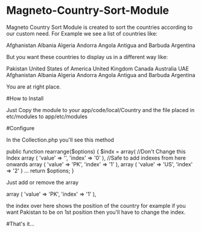 ﻿# Magneto-Country-Sort-Module

Magneto Country Sort Module is created to sort the countries according to our custom need.
For Example we see a list of countries like:

Afghanistan
Albania
Algeria
Andorra
Angola
Antigua and Barbuda
Argentina

But you want these countries to display us in a different way like:

Pakistan
United States of America
United Kingdom
Canada
Australia
UAE
Afghanistan
Albania
Algeria
Andorra
Angola
Antigua and Barbuda
Argentina

You are at right place.

#How to Install

Just Copy the module to your app/code/local/Country and the file placed in etc/modules to app/etc/modules

#Configure

In the Collection.php you'll see this method

public function rearrange($options)
{
	$indx = array(
	//Don't Change this Index
		array
		(
			'value' => '',
			'index' => '0'
		),
		//Safe to add indexes from here onwards
		array
		(
			'value' => 'PK',
			'index' => '1'
		),
		array
		(
			'value' => 'US',
			'index' => '2'
		)
		...
		return $options;
}

Just add or remove the array

array
(
	'value' => 'PK',
	'index' => '1'
),

the index over here shows the position of the country for example if you want Pakistan to be on 1st position then you'll have to change the index.

#That's it...
